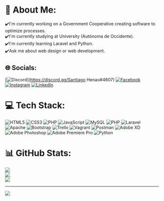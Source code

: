 # 💫 About Me:
✔️I'm currently working on a Government Cooperative creating software to optimize processes.<br>✔️I'm currently studying at University (Autónoma de Occidente).<br>✔️I'm currently learning Laravel and Python.<br>✔️Ask me about web design or web development.<br>


## 🌐 Socials:
[![Discord](https://img.shields.io/badge/Discord-%237289DA.svg?logo=discord&logoColor=white)](https://discord.gg/Santiago Henao#4607) [![Facebook](https://img.shields.io/badge/Facebook-%231877F2.svg?logo=Facebook&logoColor=white)](https://facebook.com/https://www.facebook.com/Santi0920YT/) [![Instagram](https://img.shields.io/badge/Instagram-%23E4405F.svg?logo=Instagram&logoColor=white)](https://instagram.com/santiagohe0920) [![LinkedIn](https://img.shields.io/badge/LinkedIn-%230077B5.svg?logo=linkedin&logoColor=white)](https://linkedin.com/in/https://www.linkedin.com/in/santiago-casta%C3%B1o-henao-1034ab205/) 

# 💻 Tech Stack:
![HTML5](https://img.shields.io/badge/html5-%23E34F26.svg?style=for-the-badge&logo=html5&logoColor=white) ![CSS3](https://img.shields.io/badge/css3-%231572B6.svg?style=for-the-badge&logo=css3&logoColor=white) ![PHP](https://img.shields.io/badge/php-%23777BB4.svg?style=for-the-badge&logo=php&logoColor=white) ![JavaScript](https://img.shields.io/badge/javascript-%23323330.svg?style=for-the-badge&logo=javascript&logoColor=%23F7DF1E) ![MySQL](https://img.shields.io/badge/mysql-%2300f.svg?style=for-the-badge&logo=mysql&logoColor=white) ![PHP](https://img.shields.io/badge/php-%23777BB4.svg?style=for-the-badge&logo=php&logoColor=white) ![Laravel](https://img.shields.io/badge/laravel-%23FF2D20.svg?style=for-the-badge&logo=laravel&logoColor=white) ![Apache](https://img.shields.io/badge/apache-%23D42029.svg?style=for-the-badge&logo=apache&logoColor=white) ![Bootstrap](https://img.shields.io/badge/bootstrap-%23563D7C.svg?style=for-the-badge&logo=bootstrap&logoColor=white) ![Trello](https://img.shields.io/badge/Trello-%23026AA7.svg?style=for-the-badge&logo=Trello&logoColor=white) ![Vagrant](https://img.shields.io/badge/vagrant-%231563FF.svg?style=for-the-badge&logo=vagrant&logoColor=white) ![Postman](https://img.shields.io/badge/Postman-FF6C37?style=for-the-badge&logo=postman&logoColor=white) ![Adobe XD](https://img.shields.io/badge/Adobe%20XD-470137?style=for-the-badge&logo=Adobe%20XD&logoColor=#FF61F6) ![Adobe Photoshop](https://img.shields.io/badge/adobephotoshop-%2331A8FF.svg?style=for-the-badge&logo=adobephotoshop&logoColor=white) ![Adobe Premiere Pro](https://img.shields.io/badge/Adobe%20Premiere%20Pro-9999FF.svg?style=for-the-badge&logo=Adobe%20Premiere%20Pro&logoColor=white) ![Python](https://img.shields.io/badge/python-3670A0?style=for-the-badge&logo=python&logoColor=ffdd54)
# 📊 GitHub Stats:
![](https://github-readme-stats.vercel.app/api?username=Santi0920&theme=omni&hide_border=false&include_all_commits=false&count_private=true)<br/>
![](https://github-readme-streak-stats.herokuapp.com/?user=Santi0920&theme=omni&hide_border=false)<br/>
![](https://github-readme-stats.vercel.app/api/top-langs/?username=Santi0920&theme=omni&hide_border=false&include_all_commits=false&count_private=true&layout=compact)

---
[![](https://visitcount.itsvg.in/api?id=Santi0920&icon=0&color=0)](https://visitcount.itsvg.in)

<!-- Proudly created with GPRM ( https://gprm.itsvg.in ) -->
